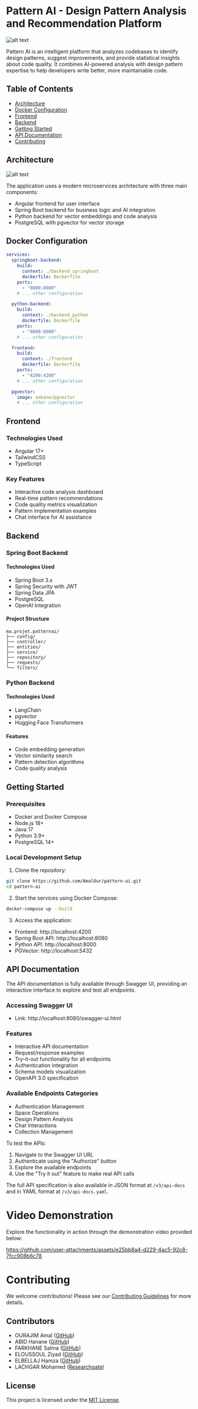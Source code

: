 # Pattern AI - Design Pattern Analysis and Recommendation Platform

![alt text](/frontend/src/assets/logo.png)

Pattern AI is an intelligent platform that analyzes codebases to identify design patterns, suggest improvements, and provide statistical insights about code quality. It combines AI-powered analysis with design pattern expertise to help developers write better, more maintainable code.

## Table of Contents

- [Architecture](#architecture)
- [Docker Configuration](#docker-configuration)
- [Frontend](#frontend)
- [Backend](#backend)
- [Getting Started](#getting-started)
- [API Documentation](#api-documentation)
- [Contributing](#contributing)

## Architecture

![alt text](image.png)

The application uses a modern microservices architecture with three main components:
- Angular frontend for user interface
- Spring Boot backend for business logic and AI integration
- Python backend for vector embeddings and code analysis
- PostgreSQL with pgvector for vector storage

## Docker Configuration

```yaml
services:
  springboot-backend:
    build: 
      context: ./backend_springboot
      dockerfile: Dockerfile
    ports:
      - "8080:8080"
    # ... other configuration

  python-backend:
    build: 
      context: ./backend_python
      dockerfile: Dockerfile
    ports:
      - "8000:8000"
    # ... other configuration

  frontend:
    build:
      context: ./frontend
      dockerfile: Dockerfile
    ports:
      - "4200:4200"
    # ... other configuration

  pgvector:
    image: ankane/pgvector
    # ... other configuration
```

## Frontend

### Technologies Used
- Angular 17+
- TailwindCSS
- TypeScript

### Key Features
- Interactive code analysis dashboard
- Real-time pattern recommendations
- Code quality metrics visualization
- Pattern implementation examples
- Chat interface for AI assistance

## Backend

### Spring Boot Backend

#### Technologies Used
- Spring Boot 3.x
- Spring Security with JWT
- Spring Data JPA
- PostgreSQL
- OpenAI Integration

#### Project Structure
```
ma.projet.patternai/
├── config/
├── controller/
├── entities/
├── service/
├── repository/
├── requests/
└── filters/
```

### Python Backend

#### Technologies Used
- LangChain
- pgvector
- Hugging Face Transformers

#### Features
- Code embedding generation
- Vector similarity search
- Pattern detection algorithms
- Code quality analysis

## Getting Started

### Prerequisites
- Docker and Docker Compose
- Node.js 18+
- Java 17
- Python 3.9+
- PostgreSQL 14+

### Local Development Setup

1. Clone the repository:
```bash
git clone https://github.com/AmalOur/pattern-ai.git
cd pattern-ai
```

2. Start the services using Docker Compose:
```bash
docker-compose up --build
```

3. Access the application:
- Frontend: http://localhost:4200
- Spring Boot API: http://localhost:8080
- Python API: http://localhost:8000
- PGVector: http://localhost:5432

## API Documentation

The API documentation is fully available through Swagger UI, providing an interactive interface to explore and test all endpoints.

### Accessing Swagger UI
- Link: http://localhost:8080/swagger-ui.html

### Features
- Interactive API documentation
- Request/response examples
- Try-it-out functionality for all endpoints
- Authentication integration
- Schema models visualization
- OpenAPI 3.0 specification

### Available Endpoints Categories
- Authentication Management
- Space Operations
- Design Pattern Analysis
- Chat Interactions
- Collection Management

To test the APIs:
1. Navigate to the Swagger UI URL
2. Authenticate using the "Authorize" button
3. Explore the available endpoints
4. Use the "Try it out" feature to make real API calls

The full API specification is also available in JSON format at `/v3/api-docs` and in YAML format at `/v3/api-docs.yaml`.

# Video Demonstration

Explore the functionality in action through the demonstration video provided below:

https://github.com/user-attachments/assets/e25bb8a4-d229-4ac5-92c8-7fcc908b6c78



# Contributing

We welcome contributions! Please see our [Contributing Guidelines](CONTRIBUTING.md) for more details.

## Contributors
- OURAJIM Amal ([GitHub](https://github.com/amalour))
- ABID Hanane ([GitHub](https://github.com/hananabid24))
- FARKHANE Salma ([GitHub](https://github.com/salmafar))
- ELOUSSOUL Ziyad ([GitHub](https://github.com/zyadeloussoul))
- ELBELLAJ Hamza ([GitHub](https://github.com/hamzaelbellaj))
- LACHGAR Mohamed ([Researchgate](https://www.researchgate.net/profile/Mohamed-Lachgar))

## License

This project is licensed under the [MIT License](LICENSE).
